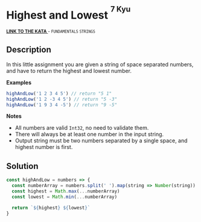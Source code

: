 <h1>Highest and Lowest <sup><sup>7 Kyu</sup></sup></h1>

<sup>
  <a href="https://www.codewars.com/kata/554b4ac871d6813a03000035">
    <strong>LINK TO THE KATA</strong>
  </a> - <code>FUNDAMENTALS</code> <code>STRINGS</code>
</sup>

## Description

In this little assignment you are given a string of space separated numbers, and have to return the highest and lowest number.

**Examples**

```javascript
highAndLow('1 2 3 4 5') // return "5 1"
highAndLow('1 2 -3 4 5') // return "5 -3"
highAndLow('1 9 3 4 -5') // return "9 -5"
```

**Notes**

- All numbers are valid `Int32`, no need to validate them.
- There will always be at least one number in the input string.
- Output string must be two numbers separated by a single space, and highest number is first.

## Solution

```javascript
const highAndLow = numbers => {
  const numberArray = numbers.split(' ').map(string => Number(string))
  const highest = Math.max(...numberArray)
  const lowest = Math.min(...numberArray)

  return `${highest} ${lowest}`
}
```
